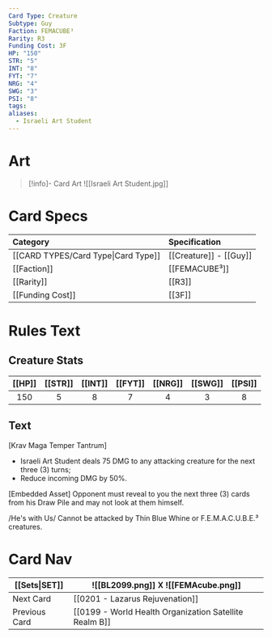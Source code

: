 ```yaml
---
Card Type: Creature
Subtype: Guy
Faction: FEMACUBE³
Rarity: R3
Funding Cost: 3F
HP: "150"
STR: "5"
INT: "8"
FYT: "7"
NRG: "4"
SWG: "3"
PSI: "8"
tags: 
aliases:
  - Israeli Art Student
---
```

# Art

> [!info]- Card Art
> ![[Israeli Art Student.jpg]]

# Card Specs

| Category | Specification| 
| :--- | :--- |
| [[CARD TYPES/Card Type\|Card Type]] | [[Creature]] - [[Guy]] |  
| [[Faction]] | [[FEMACUBE³]] |  
| [[Rarity]] | [[R3]] |  
| [[Funding Cost]] | [[3F]] |  

# Rules Text  

## Creature Stats

| [[HP]] | [[STR]] | [[INT]] | [[FYT]] | [[NRG]] | [[SWG]] | [[PSI]] |
|:------:|:-------:|:-------:|:-------:|:-------:|:-------:|:-------:|
|  150   |    5    |    8    |    7    |    4    |    3    |    8    | 

## Text

[Krav Maga Temper Tantrum]
- Israeli Art Student deals 75 DMG to any attacking creature for the next three (3) turns;
- Reduce incoming DMG by 50%.

[Embedded Asset] 
Opponent must reveal to you the next three (3) cards from his Draw Pile and may not look at them himself.

/He's with Us/ 
Cannot be attacked by Thin Blue Whine or F.E.M.A.C.U.B.E.³ creatures.

# Card Nav

| [[Sets\|SET]] |  ![[BL2099.png]] 𐌢 ![[FEMAcube.png]] |
| --- | --- |
| Next Card | [[0201 - Lazarus Rejuvenation]] |
| Previous Card | [[0199 - World Health Organization Satellite Realm B]] |

